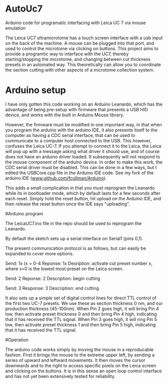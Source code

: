 # AutoUc7
Arduino code for programatic interfacing with Leica UC 7 via mouse emulation

The Leica UC7 ultramicrotome has a touch screen interface with a usb input on the back of the machine.  A mouse can be plugged into that port, and used to control the microtome via clicking on buttons.  This project aims to provide a programtic way to interface with the UC7, thereby starting/stopping the microtome, and changing between cut thickness presets in an automated way.  This theoretically can allow you to coordinate the section cutting with other aspects of a microtome collection system.

# Arduino setup
I have only gotten this code working on an Arduino Leanardo, which has the advantage of being pre-setup with firmware that presents a USB HID device, and works with the built in Arduino Mouse library.

However, the firmware must be modified in one important way, in that when you program the arduino with the arduino IDE, it also presents itself to the computer as having a CDC serial interface, that can be used to communicate to a computer host connected to the USB.  This however, confuses the Leica UC-7.  If you attempt to connect it to the Leica, the Leica will pop up with a message asking what driver it should use, and of course does not have an arduino driver loaded.  It subsequently will not respond to the mouse component of the arduino device.  In order to make this work, the CDC serial driver must be disabled.  This can be done in a few ways, but I edited the  USBCore.cpp file in the Arduino IDE code.  See my fork of the arduino IDE (www.github.com/fcollman/Arduino). 

This adds a small complication in that you must reprogram the Leanardo while its in bootloader mode, which by default lasts for a few seconds after each reset.  Simply hold the reset button, hit upload on the Arduino IDE, and then release the reset button once the IDE says "uploading". 

#Arduino program

The LeicaUC7.ino file in the repo should be used to reprogram the Leanardo.

By default the sketch sets up a serial interface on Serial1 (pins 0,1).

The present communication protocol is as follows, but can easily be expanded to cover more options.

Send: 1x (x = 0-4
Reponse: 1x
Desription: activate cut preset number x, where x=0 is the lowest most preset on the Leica screen.

Send: 2
Reponse: 2
Description: begin cutting

Send: 3
Response: 3
Description: end cutting

It also sets up a simple set of digital control lines for direct TTL control of the first two UC-7 presets.  We use these as section thickness 0 nm, and our production thickness (45-100nm).  When Pin 2 goes high, it will bring Pin 4 low, then activate preset thickness 0 and then bring Pin 4 high, indicating that it has received the TTL signal.  When Pin 3 goes high, it will ring Pin 5 low, then activate preset thickness 1 and then bring Pin 5 high, indicating that it has received the TTL signal. 

#Operation

The arduino code works simply by moving the mouse in a reproducable fashion.  First it brings the mouse to the extreme upper left, by sending a series of upward and leftward movements.  It then moves the cursor downwards and to the right to access specific pixels on the Leica screen and clicking on the buttons. It is in this sense an open loop control interface and has not yet been extensively tested for reliability. 
